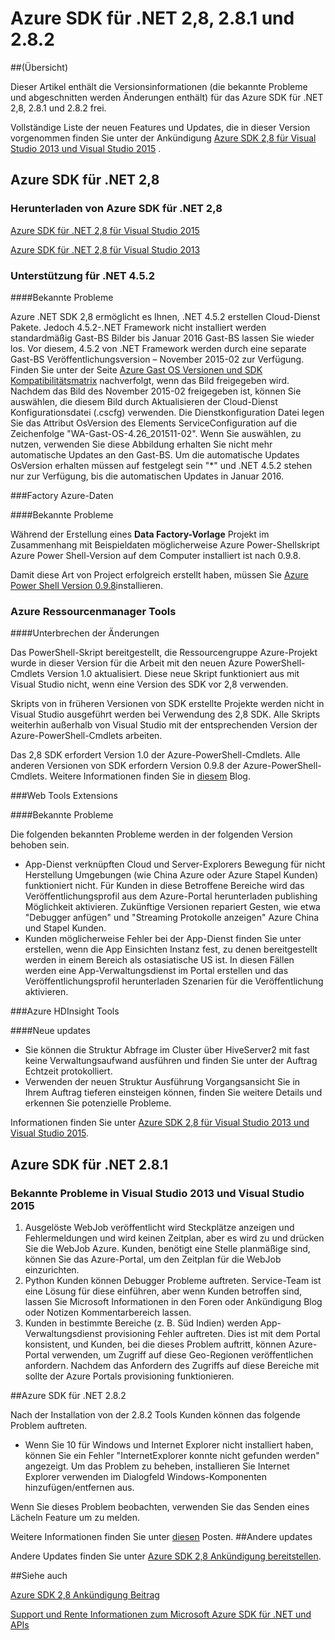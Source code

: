 
<properties 
   pageTitle="Azure SDK für .NET 2,8 – Versionsinformationen" 
   description="Azure SDK für .NET 2,8 – Versionsinformationen" 
   services="app-service\web" 
   documentationCenter=".net" 
   authors="Juliako" 
   manager="erikre" 
   editor=""/>

<tags
   ms.service="app-service"
   ms.devlang="multiple"
   ms.topic="article"
   ms.tgt_pltfrm="na"
   ms.workload="integration" 
   ms.date="10/17/2016"
   ms.author="juliako"/>
 
# <a name="azure-sdk-for-net-28-281-and-282"></a>Azure SDK für .NET 2,8, 2.8.1 und 2.8.2

##<a name="overview"></a>(Übersicht)
 
Dieser Artikel enthält die Versionsinformationen (die bekannte Probleme und abgeschnitten werden Änderungen enthält) für das Azure SDK für .NET 2,8, 2.8.1 und 2.8.2 frei. 

Vollständige Liste der neuen Features und Updates, die in dieser Version vorgenommen finden Sie unter der Ankündigung [Azure SDK 2,8 für Visual Studio 2013 und Visual Studio 2015](https://azure.microsoft.com/blog/announcing-the-azure-sdk-2-8-for-net/) . 

##  <a name="azure-sdk-for-net-28"></a>Azure SDK für .NET 2,8

### <a name="download-azure-sdk-for-net-28"></a>Herunterladen von Azure SDK für .NET 2,8

[Azure SDK für .NET 2,8 für Visual Studio 2015](http://go.microsoft.com/fwlink/?LinkId=699285) 

[Azure SDK für .NET 2,8 für Visual Studio 2013](http://go.microsoft.com/fwlink/?LinkId=699287)
 
### <a name="net-452-support"></a>Unterstützung für .NET 4.5.2 

####<a name="known-issues"></a>Bekannte Probleme

Azure .NET SDK 2,8 ermöglicht es Ihnen, .NET 4.5.2 erstellen Cloud-Dienst Pakete. Jedoch 4.5.2-.NET Framework nicht installiert werden standardmäßig Gast-BS Bilder bis Januar 2016 Gast-BS lassen Sie wieder los. Vor diesem, 4.5.2 von .NET Framework werden durch eine separate Gast-BS Veröffentlichungsversion – November 2015-02 zur Verfügung. Finden Sie unter der Seite [Azure Gast OS Versionen und SDK Kompatibilitätsmatrix](../cloud-services/cloud-services-guestos-update-matrix.md) nachverfolgt, wenn das Bild freigegeben wird.  Nachdem das Bild des November 2015-02 freigegeben ist, können Sie auswählen, die diesem Bild durch Aktualisieren der Cloud-Dienst Konfigurationsdatei (.cscfg) verwenden. Die Dienstkonfiguration Datei legen Sie das Attribut OsVersion des Elements ServiceConfiguration auf die Zeichenfolge "WA-Gast-OS-4.26_201511-02". Wenn Sie auswählen, zu nutzen, verwenden Sie diese Abbildung erhalten Sie nicht mehr automatische Updates an den Gast-BS. Um die automatische Updates OsVersion erhalten müssen auf festgelegt sein "*" und .NET 4.5.2 stehen nur zur Verfügung, bis die automatischen Updates in Januar 2016.

###<a name="azure-data-factory"></a>Factory Azure-Daten

####<a name="known-issues"></a>Bekannte Probleme 

Während der Erstellung eines **Data Factory-Vorlage** Projekt im Zusammenhang mit Beispieldaten möglicherweise Azure Power-Shellskript Azure Power Shell-Version auf dem Computer installiert ist nach 0.9.8.

Damit diese Art von Project erfolgreich erstellt haben, müssen Sie [Azure Power Shell Version 0.9.8](https://github.com/Azure/azure-powershell/releases/download/v0.9.8-September2015/azure-powershell.0.9.8.msi)installieren.


### <a name="azure-resource-manager-tools"></a>Azure Ressourcenmanager Tools 

####<a name="breaking-changes"></a>Unterbrechen der Änderungen

Das PowerShell-Skript bereitgestellt, die Ressourcengruppe Azure-Projekt wurde in dieser Version für die Arbeit mit den neuen Azure PowerShell-Cmdlets Version 1.0 aktualisiert.  Diese neue Skript funktioniert aus mit Visual Studio nicht, wenn eine Version des SDK vor 2,8 verwenden.  

Skripts von in früheren Versionen von SDK erstellte Projekte werden nicht in Visual Studio ausgeführt werden bei Verwendung des 2,8 SDK.  Alle Skripts weiterhin außerhalb von Visual Studio mit der entsprechenden Version der Azure-PowerShell-Cmdlets arbeiten.  

Das 2,8 SDK erfordert Version 1.0 der Azure-PowerShell-Cmdlets.  Alle anderen Versionen von SDK erfordern Version 0.9.8 der Azure-PowerShell-Cmdlets.  Weitere Informationen finden Sie in [diesem](http://go.microsoft.com/fwlink/?LinkID=623011) Blog.

###<a name="web-tools-extensions"></a>Web Tools Extensions

####<a name="known-issues"></a>Bekannte Probleme

Die folgenden bekannten Probleme werden in der folgenden Version behoben sein.

- App-Dienst verknüpften Cloud und Server-Explorers Bewegung für nicht Herstellung Umgebungen (wie China Azure oder Azure Stapel Kunden) funktioniert nicht. Für Kunden in diese Betroffene Bereiche wird das Veröffentlichungsprofil aus dem Azure-Portal herunterladen publishing Möglichkeit aktivieren. Zukünftige Versionen repariert Gesten, wie etwa "Debugger anfügen" und "Streaming Protokolle anzeigen" Azure China und Stapel Kunden. 
- Kunden möglicherweise Fehler bei der App-Dienst finden Sie unter erstellen, wenn die App Einsichten Instanz fest, zu denen bereitgestellt werden in einem Bereich als ostasiatische US ist. In diesen Fällen werden eine App-Verwaltungsdienst im Portal erstellen und das Veröffentlichungsprofil herunterladen Szenarien für die Veröffentlichung aktivieren. 

###<a name="azure-hdinsight-tools"></a>Azure HDInsight Tools

####<a name="new-updates"></a>Neue updates

- Sie können die Struktur Abfrage im Cluster über HiveServer2 mit fast keine Verwaltungsaufwand ausführen und finden Sie unter der Auftrag Echtzeit protokolliert.
- Verwenden der neuen Struktur Ausführung Vorgangsansicht Sie in Ihrem Auftrag tieferen einsteigen können, finden Sie weitere Details und erkennen Sie potenzielle Probleme.

Informationen finden Sie unter [Azure SDK 2,8 für Visual Studio 2013 und Visual Studio 2015](https://azure.microsoft.com/blog/announcing-the-azure-sdk-2-8-for-net/). 

## <a name="azure-sdk-for-net-281"></a>Azure SDK für .NET 2.8.1

### <a name="known-issues-for-visual-studio-2013-and-visual-studio-2015"></a>Bekannte Probleme in Visual Studio 2013 und Visual Studio 2015
 
1. Ausgelöste WebJob veröffentlicht wird Steckplätze anzeigen und Fehlermeldungen und wird keinen Zeitplan, aber es wird zu und drücken Sie die WebJob Azure. Kunden, benötigt eine Stelle planmäßige sind, können Sie das Azure-Portal, um den Zeitplan für die WebJob einzurichten. 
2. Python Kunden können Debugger Probleme auftreten. Service-Team ist eine Lösung für diese einführen, aber wenn Kunden betroffen sind, lassen Sie Microsoft Informationen in den Foren oder Ankündigung Blog oder Notizen Kommentarbereich lassen. 
3. Kunden in bestimmte Bereiche (z. B. Süd Indien) werden App-Verwaltungsdienst provisioning Fehler auftreten. Dies ist mit dem Portal konsistent, und Kunden, bei die dieses Problem auftritt, können Azure-Portal verwenden, um Zugriff auf diese Geo-Regionen veröffentlichen anfordern. Nachdem das Anfordern des Zugriffs auf diese Bereiche mit sollte der Azure Portals provisioning funktionieren. 

##<a name="azure-sdk-for-net-282"></a>Azure SDK für .NET 2.8.2

Nach der Installation von der 2.8.2 Tools Kunden können das folgende Problem auftreten.         

- Wenn Sie 10 für Windows und Internet Explorer nicht installiert haben, können Sie ein Fehler "InternetExplorer konnte nicht gefunden werden" angezeigt.
Um das Problem zu beheben, installieren Sie Internet Explorer verwenden im Dialogfeld Windows-Komponenten hinzufügen/entfernen aus.

Wenn Sie dieses Problem beobachten, verwenden Sie das Senden eines Lächeln Feature um zu melden.

Weitere Informationen finden Sie unter [diesen](https://azure.microsoft.com/blog/announcing-azure-sdk-2-8-2-for-net/) Posten.
##<a name="other-updates"></a>Andere updates

Andere Updates finden Sie unter [Azure SDK 2,8 Ankündigung bereitstellen](https://azure.microsoft.com/blog/announcing-the-azure-sdk-2-8-for-net/).

##<a name="also-see"></a>Siehe auch

[Azure SDK 2,8 Ankündigung Beitrag](https://azure.microsoft.com/blog/announcing-the-azure-sdk-2-8-for-net/)

[Support und Rente Informationen zum Microsoft Azure SDK für .NET und APIs](https://msdn.microsoft.com/library/azure/dn479282.aspx)

